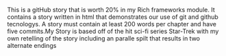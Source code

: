 This is a gitHub story that is worth 20% in my Rich frameworks module. It contains a story written in html that demonstrates our use of git and github tecnologys. A story must contain at least 200 words per chapter and have five commits.My Story is based off of the hit sci-fi series Star-Trek with my own retelling of the story including an paralle spilt that results in two alternate endings 
